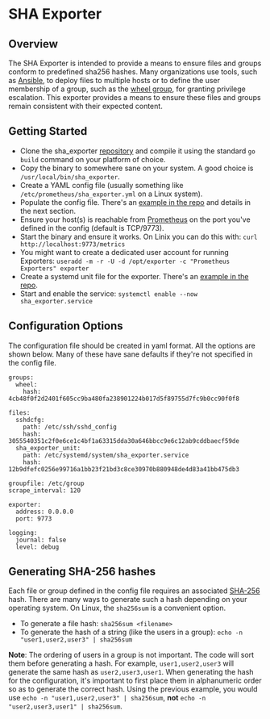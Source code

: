 # SHA Exporter



## Overview

The SHA Exporter is intended to provide a means to ensure files and groups conform to predefined sha256 hashes.  Many organizations use tools, such as [Ansible](https://ansible.com), to deploy files to multiple hosts or to define the user membership of a group, such as the [wheel group](https://en.wikipedia.org/wiki/Wheel_(computing)), for granting privilege escalation.  This exporter provides a means to ensure these files and groups remain consistent with their expected content.

## Getting Started
* Clone the sha_exporter [repository](https://github.com/crooks/sha_exporter) and compile it using the standard `go build` command on your platform of choice.
* Copy the binary to somewhere sane on your system. A good choice is `/usr/local/bin/sha_exporter`.
* Create a YAML config file (usually something like `/etc/prometheus/sha_exporter.yml` on a Linux system).
* Populate the config file. There's an [example in the repo](https://github.com/crooks/sha_exporter/blob/main/examples/sha_exporter.yml) and details in the next section.
* Ensure your host(s) is reachable from [Prometheus](https://prometheus.io/) on the port you've defined in the config (default is TCP/9773).
* Start the binary and ensure it works.  On Linix you can do this with: `curl http://localhost:9773/metrics`
* You might want to create a dedicated user account for running Exporters: `useradd -m -r -U -d /opt/exporter -c "Prometheus Exporters" exporter`
* Create a systemd unit file for the exporter.  There's an [example in the repo](https://github.com/crooks/sha_exporter/blob/main/examples/sha_exporter.service).
* Start and enable the service: `systemctl enable --now sha_exporter.service`

## Configuration Options
The configuration file should be created in yaml format.  All the options are shown below.  Many of these have sane defaults if they're not specified in the config file.
```
groups:
  wheel:
    hash: 4cb48f0f2d2401f605cc9ba480fa238901224b017d5f89755d7fc9b0cc90f0f8

files:
  sshdcfg:
    path: /etc/ssh/sshd_config
    hash: 3055540351c2f0e6ce1c4bf1a63315dda30a646bbcc9e6c12ab9cddbaecf59de
  sha_exporter_unit:
    path: /etc/systemd/system/sha_exporter.service
    hash: 12b9dfefc0256e99716a1bb23f21bd3c8ce30970b880948de4d83a41bb475db3

groupfile: /etc/group
scrape_interval: 120

exporter:
  address: 0.0.0.0
  port: 9773

logging:
  journal: false
  level: debug
```

## Generating SHA-256 hashes
Each file or group defined in the config file requires an associated [SHA-256](https://en.wikipedia.org/wiki/SHA-2) hash.  There are many ways to generate such a hash depending on your operating system.  On Linux, the `sha256sum` is a convenient option.
* To generate a file hash: `sha256sum <filename>`
* To generate the hash of a string (like the users in a group): `echo -n "user1,user2,user3" | sha256sum`

**Note**: The ordering of users in a group is not important.  The code will sort them before generating a hash.  For example, `user1,user2,user3` will generate the same hash as `user2,user3,user1`.  When generating the hash for the configuration, it's important to first place them in alphanumeric order so as to generate the correct hash.  Using the previous example, you would use `echo -n "user1,user2,user3" | sha256sum`, **not** `echo -n "user2,user3,user1" | sha256sum`.

